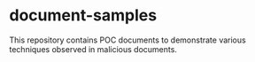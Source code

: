 # document-samples

This repository contains POC documents to demonstrate various techniques observed in malicious documents.
